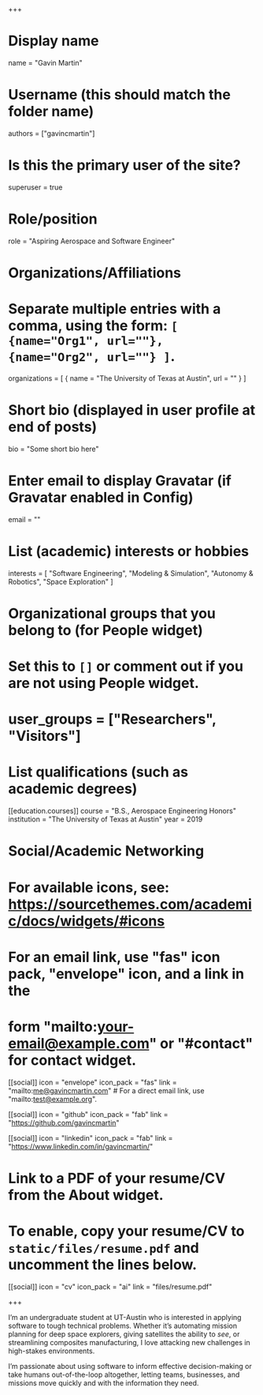 +++
# Display name
name = "Gavin Martin"

# Username (this should match the folder name)
authors = ["gavincmartin"]

# Is this the primary user of the site?
superuser = true

# Role/position
role = "Aspiring Aerospace and Software Engineer"

# Organizations/Affiliations
#   Separate multiple entries with a comma, using the form: `[ {name="Org1", url=""}, {name="Org2", url=""} ]`.
organizations = [ { name = "The University of Texas at Austin", url = "" } ]

# Short bio (displayed in user profile at end of posts)
bio = "Some short bio here"

# Enter email to display Gravatar (if Gravatar enabled in Config)
email = ""

# List (academic) interests or hobbies
interests = [
  "Software Engineering",
  "Modeling & Simulation",
  "Autonomy & Robotics",
  "Space Exploration"
]

# Organizational groups that you belong to (for People widget)
#   Set this to `[]` or comment out if you are not using People widget.
# user_groups = ["Researchers", "Visitors"]

# List qualifications (such as academic degrees)

[[education.courses]]
  course = "B.S., Aerospace Engineering Honors"
  institution = "The University of Texas at Austin"
  year = 2019

# Social/Academic Networking
# For available icons, see: https://sourcethemes.com/academic/docs/widgets/#icons
#   For an email link, use "fas" icon pack, "envelope" icon, and a link in the
#   form "mailto:your-email@example.com" or "#contact" for contact widget.

[[social]]
  icon = "envelope"
  icon_pack = "fas"
  link = "mailto:me@gavincmartin.com"  # For a direct email link, use "mailto:test@example.org".

[[social]]
  icon = "github"
  icon_pack = "fab"
  link = "https://github.com/gavincmartin"

[[social]]
  icon = "linkedin"
  icon_pack = "fab"
  link = "https://www.linkedin.com/in/gavincmartin/"

# Link to a PDF of your resume/CV from the About widget.
# To enable, copy your resume/CV to `static/files/resume.pdf` and uncomment the lines below.
[[social]]
  icon = "cv"
  icon_pack = "ai"
  link = "files/resume.pdf"

+++

I’m an undergraduate student at UT-Austin who is interested in applying software to tough technical problems. Whether it’s automating mission planning for deep space explorers, giving satellites the ability to *see*, or streamlining composites manufacturing, I love attacking new challenges in high-stakes environments.

I’m passionate about using software to inform effective decision-making or take humans out-of-the-loop altogether, letting teams, businesses, and missions move quickly and with the information they need.
